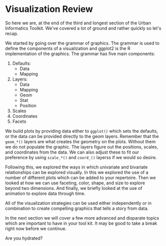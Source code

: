 # Visualization Review

So here we are, at the end of the third and longest section of the Urban Informatics Toolkit. We've covered a lot of ground and rather quickly so let's recap. 

We started by going over the grammar of graphics. The grammar is used to define the components of a visualization and ggplot2 is the R implementation of the graphics. The grammar has five main components:


1. Defaults:
    - Data
    - Mapping
2. Layers:
    - Data
    - Mapping
    - Geom
    - Stat
    - Position 
3. Scales
4. Coordinates
5. Facets

We build plots by providing data either to `ggplot()` which sets the defaults, or the data can be provided directly to the geom layers. Remember that the `geom_*()` layers are what creates the geometry on the plots. Without them we do not populate the graphic. The layers figure out the positions, scales, and coordinates from the data. We can also adjust these to fit our preference by using `scale_*()` and `coord_()` layerss if we would so desire. 

Following this, we explored the ways in which univariate and bivariate relationships can be explored visually. In this we explored the use of a number of different plots which can be added to your repertoire. Then we looked at how we can use faceting, color, shape, and size to explore beyond two dimensions. And finally, we briefly looked at the use of animation to explore data through time. 

All of the visualization strategies can be used either independently or in combination to create compelling graphics that tells a story from data.

In the next section we will cover a few more advanced and disparate topics which are important to have in your tool kit. It may be good to take a break right now before we continue. 

Are you hydrated?
